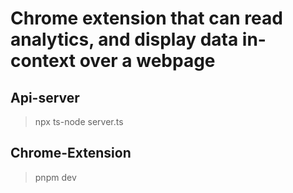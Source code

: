 # Chrome extension that can read analytics, and display data in-context over a webpage

## Api-server

> npx ts-node server.ts

## Chrome-Extension

> pnpm dev
